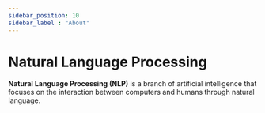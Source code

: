 ```yaml
---
sidebar_position: 10
sidebar_label : "About"
---
```

# Natural Language Processing

**Natural Language Processing (NLP)** is a branch of artificial intelligence that focuses on the interaction between computers and humans through natural language.